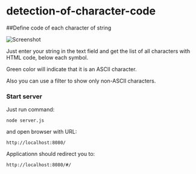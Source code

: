 # detection-of-character-code

##Define code of each character of string

![Screenshot](https://github.com/alekskorovin/detection-of-character-code/edit/master/screenshot.png)

Just enter your string in the text field and get the list of all characters with HTML code, below each symbol.

Green color will indicate that it is an ASCII character.

Also you can use a filter to show only non-ASCII characters.

### Start server

Just run command:

``node server.js``

and open browser with URL:

``http://localhost:8080/``

Applicationn should redirect you to:

``http://localhost:8080/#/``
